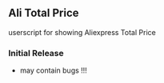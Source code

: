 ## Ali Total Price
userscript for showing Aliexpress Total Price


### Initial Release 
- may contain bugs !!!
